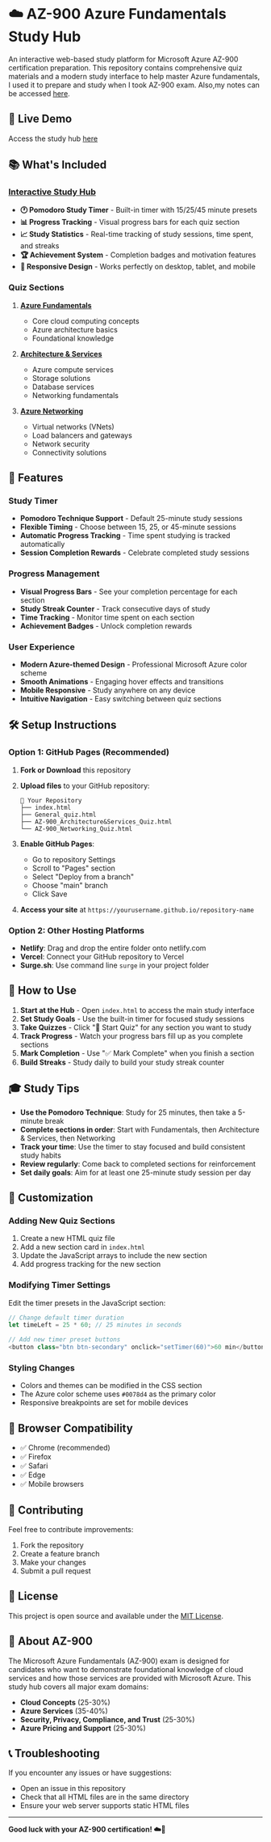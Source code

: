 # ☁️ AZ-900 Azure Fundamentals Study Hub

An interactive web-based study platform for Microsoft Azure AZ-900 certification preparation. This repository contains comprehensive quiz materials and a 
modern study interface to help master Azure fundamentals, I used it to prepare and study when I took AZ-900 exam. Also,my notes can be accessed [here](https://github.com/l-teefah/AZ-900/blob/main/MS%20AZ-900.pdf).


## 🚀 Live Demo

Access the study hub [here](https://l-teefah.github.io/AZ-900/)


## 📚 What's Included

### [Interactive Study Hub](index.html)
- **🕐 Pomodoro Study Timer** - Built-in timer with 15/25/45 minute presets
- **📊 Progress Tracking** - Visual progress bars for each quiz section
- **📈 Study Statistics** - Real-time tracking of study sessions, time spent, and streaks
- **🏆 Achievement System** - Completion badges and motivation features
- **📱 Responsive Design** - Works perfectly on desktop, tablet, and mobile

### Quiz Sections
1. [**Azure Fundamentals**](General_quiz.html)
   - Core cloud computing concepts
   - Azure architecture basics
   - Foundational knowledge

2. [**Architecture & Services**](AZ-900_Architecture&Services_Quiz.html)
   - Azure compute services
   - Storage solutions
   - Database services
   - Networking fundamentals

3. [**Azure Networking**](AZ-900_Networking_Quiz.html)
   - Virtual networks (VNets)
   - Load balancers and gateways
   - Network security
   - Connectivity solutions


## 🎯 Features

### Study Timer
- **Pomodoro Technique Support** - Default 25-minute study sessions
- **Flexible Timing** - Choose between 15, 25, or 45-minute sessions
- **Automatic Progress Tracking** - Time spent studying is tracked automatically
- **Session Completion Rewards** - Celebrate completed study sessions

### Progress Management
- **Visual Progress Bars** - See your completion percentage for each section
- **Study Streak Counter** - Track consecutive days of study
- **Time Tracking** - Monitor time spent on each section
- **Achievement Badges** - Unlock completion rewards

### User Experience
- **Modern Azure-themed Design** - Professional Microsoft Azure color scheme
- **Smooth Animations** - Engaging hover effects and transitions
- **Mobile Responsive** - Study anywhere on any device
- **Intuitive Navigation** - Easy switching between quiz sections


## 🛠️ Setup Instructions

### Option 1: GitHub Pages (Recommended)
1. **Fork or Download** this repository
  
2. **Upload files** to your GitHub repository:
   ```
   📁 Your Repository
   ├── index.html
   ├── General_quiz.html
   ├── AZ-900_Architecture&Services_Quiz.html
   └── AZ-900_Networking_Quiz.html
   ```
3. **Enable GitHub Pages**:
   - Go to repository Settings
   - Scroll to "Pages" section
   - Select "Deploy from a branch"
   - Choose "main" branch
   - Click Save
     
4. **Access your site** at `https://yourusername.github.io/repository-name`

### Option 2: Other Hosting Platforms
- **Netlify**: Drag and drop the entire folder onto netlify.com
- **Vercel**: Connect your GitHub repository to Vercel
- **Surge.sh**: Use command line `surge` in your project folder


## 📖 How to Use

1. **Start at the Hub** - Open `index.html` to access the main study interface
2. **Set Study Goals** - Use the built-in timer for focused study sessions
3. **Take Quizzes** - Click "🚀 Start Quiz" for any section you want to study
4. **Track Progress** - Watch your progress bars fill up as you complete sections
5. **Mark Completion** - Use "✅ Mark Complete" when you finish a section
6. **Build Streaks** - Study daily to build your study streak counter


## 🎓 Study Tips

- **Use the Pomodoro Technique**: Study for 25 minutes, then take a 5-minute break
- **Complete sections in order**: Start with Fundamentals, then Architecture & Services, then Networking
- **Track your time**: Use the timer to stay focused and build consistent study habits
- **Review regularly**: Come back to completed sections for reinforcement
- **Set daily goals**: Aim for at least one 25-minute study session per day


## 🔧 Customization

### Adding New Quiz Sections
1. Create a new HTML quiz file
2. Add a new section card in `index.html`
3. Update the JavaScript arrays to include the new section
4. Add progress tracking for the new section

### Modifying Timer Settings
Edit the timer presets in the JavaScript section:

```javascript
// Change default timer duration
let timeLeft = 25 * 60; // 25 minutes in seconds

// Add new timer preset buttons
<button class="btn btn-secondary" onclick="setTimer(60)">60 min</button>
```

### Styling Changes
- Colors and themes can be modified in the CSS section
- The Azure color scheme uses `#0078d4` as the primary color
- Responsive breakpoints are set for mobile devices


## 📱 Browser Compatibility

- ✅ Chrome (recommended)
- ✅ Firefox
- ✅ Safari
- ✅ Edge
- ✅ Mobile browsers


## 🤝 Contributing

Feel free to contribute improvements:
1. Fork the repository
2. Create a feature branch
3. Make your changes
4. Submit a pull request


## 📄 License

This project is open source and available under the [MIT License](LICENSE).


## 🎯 About AZ-900

The Microsoft Azure Fundamentals (AZ-900) exam is designed for candidates who want to demonstrate foundational knowledge of cloud services and how those services are provided with Microsoft Azure. This study hub covers all major exam domains:

- **Cloud Concepts** (25-30%)
- **Azure Services** (35-40%)
- **Security, Privacy, Compliance, and Trust** (25-30%)
- **Azure Pricing and Support** (25-30%)


## 📞 Troubleshooting

If you encounter any issues or have suggestions:
- Open an issue in this repository
- Check that all HTML files are in the same directory
- Ensure your web server supports static HTML files

---

**Good luck with your AZ-900 certification! ☁️🚀**


